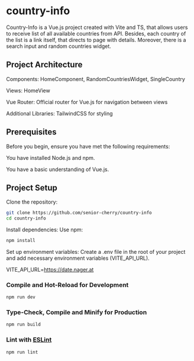 # country-info

Country-Info is a Vue.js project created with Vite and TS, 
that allows users to 
receive list of all available countries from API. Besides, each country of the list is a link itself, 
that directs to page with details. Moreover, there is a search input and random countries widget.

## Project Architecture

Components: HomeComponent, RandomCountriesWidget, SingleCountry

Views: HomeView

Vue Router: Official router for Vue.js for navigation between views

Additional Libraries: TailwindCSS for styling

## Prerequisites
Before you begin, ensure you have met the following requirements:

You have installed Node.js and npm.

You have a basic understanding of Vue.js.

## Project Setup

Clone the repository:

```sh
git clone https://github.com/senior-cherry/country-info
cd country-info
```
Install dependencies: Use npm:

```sh
npm install
```

Set up environment variables: 
Create a .env file in the root of your project 
and add necessary environment variables (VITE_API_URL).

VITE_API_URL=https://date.nager.at

### Compile and Hot-Reload for Development

```sh
npm run dev
```

### Type-Check, Compile and Minify for Production

```sh
npm run build
```

### Lint with [ESLint](https://eslint.org/)

```sh
npm run lint
```
